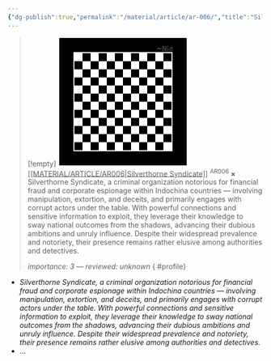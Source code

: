 ```yaml
---
{"dg-publish":true,"permalink":"/material/article/ar-006/","title":"Silverthorne Syndicate","tags":["-article"]}
---
```


>[!empty]
> ![RESOURCE/ASSET/OTHER/PlaceholderIcon.png|icon](/img/user/RESOURCE/ASSET/OTHER/PlaceholderIcon.png) <u class="title">[[MATERIAL/ARTICLE/AR006\|Silverthorne Syndicate]]</u> <sup class="title">AR006</sup> <b class="title">×</b>
> Silverthorne Syndicate, a criminal organization notorious for financial fraud and corporate espionage within Indochina countries — involving manipulation, extortion, and deceits, and primarily engages with corrupt actors under the table. With powerful connections and sensitive information to exploit, they leverage their knowledge to sway national outcomes from the shadows, advancing their dubious ambitions and unruly influence. Despite their widespread prevalence and notoriety, their presence remains rather elusive among authorities and detectives.
> 
> <i class="small">importance: 3 — reviewed: unknown</i>
{ #profile}


- *Silverthorne Syndicate, a criminal organization notorious for financial fraud and corporate espionage within Indochina countries — involving manipulation, extortion, and deceits, and primarily engages with corrupt actors under the table. With powerful connections and sensitive information to exploit, they leverage their knowledge to sway national outcomes from the shadows, advancing their dubious ambitions and unruly influence. Despite their widespread prevalence and notoriety, their presence remains rather elusive among authorities and detectives.*
- …
